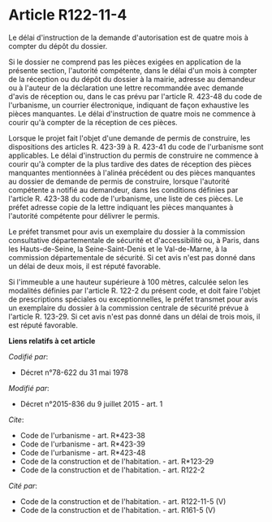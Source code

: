 # Article R122-11-4

Le délai d'instruction de la demande d'autorisation est de quatre mois à compter du dépôt du dossier. 

Si le dossier ne comprend pas les pièces exigées en application de la présente section, l'autorité compétente, dans le délai
d'un mois à compter de la réception ou du dépôt du dossier à la mairie, adresse au demandeur ou à l'auteur de la déclaration
une lettre recommandée avec demande d'avis de réception ou, dans le cas prévu par l'article R. 423-48 du code de l'urbanisme,
un courrier électronique, indiquant de façon exhaustive les pièces manquantes. Le délai d'instruction de quatre mois ne
commence à courir qu'à compter de la réception de ces pièces. 

Lorsque le projet fait l'objet d'une demande de permis de construire, les dispositions des articles R. 423-39 à R. 423-41 du
code de l'urbanisme sont applicables. Le délai d'instruction du permis de construire ne commence à courir qu'à compter de la
plus tardive des dates de réception des pièces manquantes mentionnées à l'alinéa précédent ou des pièces manquantes au
dossier de demande de permis de construire, lorsque l'autorité compétente a notifié au demandeur, dans les conditions
définies par l'article R. 423-38 du code de l'urbanisme, une liste de ces pièces. Le préfet adresse copie de la lettre
indiquant les pièces manquantes à l'autorité compétente pour délivrer le permis. 

Le préfet transmet pour avis un exemplaire du dossier à la commission consultative départementale de sécurité et
d'accessibilité ou, à Paris, dans les Hauts-de-Seine, la Seine-Saint-Denis et le Val-de-Marne, à la commission départementale
de sécurité. Si cet avis n'est pas donné dans un délai de deux mois, il est réputé favorable. 

Si l'immeuble a une hauteur supérieure à 100 mètres, calculée selon les modalités définies par l'article R. 122-2 du présent
code, et doit faire l'objet de prescriptions spéciales ou exceptionnelles, le préfet transmet pour avis un exemplaire du
dossier à la commission centrale de sécurité prévue à l'article R. 123-29. Si cet avis n'est pas donné dans un délai de trois
mois, il est réputé favorable.

**Liens relatifs à cet article**

_Codifié par_:

  - Décret n°78-622 du 31 mai 1978

_Modifié par_:

  - Décret n°2015-836 du 9 juillet 2015 - art. 1

_Cite_:

  - Code de l'urbanisme - art. R*423-38
  - Code de l'urbanisme - art. R*423-39
  - Code de l'urbanisme - art. R*423-48
  - Code de la construction et de l'habitation. - art. R*123-29
  - Code de la construction et de l'habitation. - art. R122-2

_Cité par_:

  - Code de la construction et de l'habitation. - art. R122-11-5 (V)
  - Code de la construction et de l'habitation. - art. R161-5 (V)
